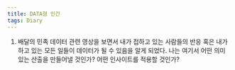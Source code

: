 ```yaml
---
title: DATA형 인간
tags: Diary
---
```


1. 배달의 민족 데이터 관련 영상을 보면서 내가 접하고 있는 사람들의 반응 혹은 내가 하고 있는 모든 일들이 데이터가 될 수 있음을 알게 되었다. 나는 여기서 어떤 의미있는 산출을 만들어낼 것인가? 어떤 인사이트를 적용할 것인가?